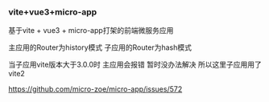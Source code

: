 ### vite+vue3+micro-app
基于vite + vue3 + micro-app打架的前端微服务应用

主应用的Router为history模式
子应用的Router为hash模式

当子应用vite版本大于3.0.0时 主应用会报错 暂时没办法解决 所以这里子应用用了vite2

https://github.com/micro-zoe/micro-app/issues/572
